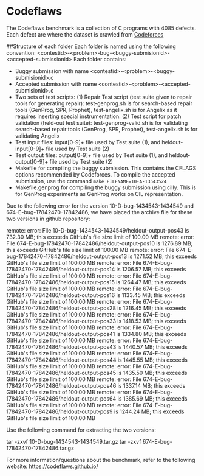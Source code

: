 # Codeflaws
The Codeflaws benchmark is a collection of C programs with 4085 defects. Each defect are  where the dataset is crawled from [Codeforces](http://codeforces.com/)

##Structure of each folder
Each folder is named using the following convention: 
&lt;contestid&gt;-&lt;problem&gt;-bug-&lt;buggy-submisionid&gt;-&lt;accepted-submissionid&gt;
Each folder contains:
- Buggy submission with name &lt;contestid&gt;-&lt;problem&gt;-&lt;buggy-submisionid&gt;.c
- Accepted submission with name &lt;contestid&gt;-&lt;problem&gt;-&lt;accepted-submisionid&gt;.c
- Two sets of test scripts: 
   (1) Repair Test script (test suite given to repair tools for generating repair): test-genprog.sh is for search-based repair tools (GenProg, SPR, Prophet), test-angelix.sh is for Angelix as it requires inserting special instrumentation.
   (2) Test script for patch validation (held-out test suite): test-genprog-valid.sh is for validating search-based repair tools (GenProg, SPR, Prophet), test-angelix.sh is for validating Angelix    
- Test input files: input[0-9]+ file used by Test suite (1), and  heldout-input[0-9]+ file used by Test suite (2)
- Test output files: output[0-9]+ file used by Test suite (1), and  heldout-output[0-9]+ file used by Test suite (2)
- Makefile for compiling the buggy submission. This contains the CFLAGS options recommended by Codeforces. To compile the accepted submission, use the command `make FILENAME=10-A-13543524`
- Makefile.genprog for compiling the buggy submission using cilly. This is for GenProg experiments as GenProg works on CIL representation.

Due to the following error for the version 10-D-bug-1434543-1434549 and 674-E-bug-17842470-17842486, we have placed the archive file for these two versions in github repository:

remote: error: File 10-D-bug-1434543-1434549/heldout-output-pos43 is 732.30 MB; this exceeds GitHub's file size limit of 100.00 MB
remote: error: File 674-E-bug-17842470-17842486/heldout-output-pos10 is 1276.89 MB; this exceeds GitHub's file size limit of 100.00 MB
remote: error: File 674-E-bug-17842470-17842486/heldout-output-pos13 is 1271.52 MB; this exceeds GitHub's file size limit of 100.00 MB
remote: error: File 674-E-bug-17842470-17842486/heldout-output-pos14 is 1206.57 MB; this exceeds GitHub's file size limit of 100.00 MB
remote: error: File 674-E-bug-17842470-17842486/heldout-output-pos15 is 1264.47 MB; this exceeds GitHub's file size limit of 100.00 MB
remote: error: File 674-E-bug-17842470-17842486/heldout-output-pos16 is 1133.45 MB; this exceeds GitHub's file size limit of 100.00 MB
remote: error: File 674-E-bug-17842470-17842486/heldout-output-pos28 is 1216.45 MB; this exceeds GitHub's file size limit of 100.00 MB
remote: error: File 674-E-bug-17842470-17842486/heldout-output-pos33 is 1418.53 MB; this exceeds GitHub's file size limit of 100.00 MB
remote: error: File 674-E-bug-17842470-17842486/heldout-output-pos41 is 1334.80 MB; this exceeds GitHub's file size limit of 100.00 MB
remote: error: File 674-E-bug-17842470-17842486/heldout-output-pos43 is 1440.57 MB; this exceeds GitHub's file size limit of 100.00 MB
remote: error: File 674-E-bug-17842470-17842486/heldout-output-pos44 is 1445.55 MB; this exceeds GitHub's file size limit of 100.00 MB
remote: error: File 674-E-bug-17842470-17842486/heldout-output-pos45 is 1435.50 MB; this exceeds GitHub's file size limit of 100.00 MB
remote: error: File 674-E-bug-17842470-17842486/heldout-output-pos46 is 1337.14 MB; this exceeds GitHub's file size limit of 100.00 MB
remote: error: File 674-E-bug-17842470-17842486/heldout-output-pos64 is 1385.69 MB; this exceeds GitHub's file size limit of 100.00 MB
remote: error: File 674-E-bug-17842470-17842486/heldout-output-pos9 is 1244.24 MB; this exceeds GitHub's file size limit of 100.00 MB


Use the following command for extracting the two versions:

tar -zxvf 10-D-bug-1434543-1434549.tar.gz
tar -zxvf 674-E-bug-17842470-17842486.tar.gz

For more information/questions about the benchmark, refer to the following website:
https://codeflaws.github.io/
